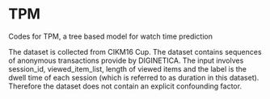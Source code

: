 # TPM
Codes for TPM, a tree based model for watch time prediction

The dataset is collected from CIKM16 Cup. The dataset contains sequences of anonymous transactions provide by DIGINETICA. The input involves session_id, viewed_item_list, length of viewed items and the label is the dwell time of each session (which is referred to as duration in this dataset). Therefore the dataset does not contain an explicit confounding factor.
